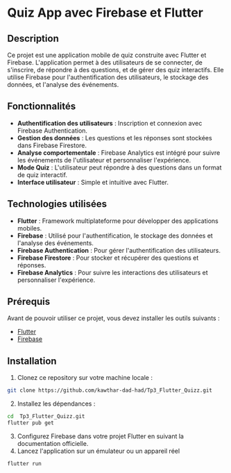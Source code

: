 # Quiz App avec Firebase et Flutter

## Description

Ce projet est une application mobile de quiz construite avec Flutter et Firebase. L'application permet à des utilisateurs de se connecter, de s'inscrire, de répondre à des questions, et de gérer des quiz interactifs. Elle utilise Firebase pour l'authentification des utilisateurs, le stockage des données, et l'analyse des événements.

## Fonctionnalités

- **Authentification des utilisateurs** : Inscription et connexion avec Firebase Authentication.
- **Gestion des données** : Les questions et les réponses sont stockées dans Firebase Firestore.
- **Analyse comportementale** : Firebase Analytics est intégré pour suivre les événements de l'utilisateur et personnaliser l'expérience.
- **Mode Quiz** : L'utilisateur peut répondre à des questions dans un format de quiz interactif.
- **Interface utilisateur** : Simple et intuitive avec Flutter.

## Technologies utilisées

- **Flutter** : Framework multiplateforme pour développer des applications mobiles.
- **Firebase** : Utilisé pour l'authentification, le stockage des données et l'analyse des événements.
- **Firebase Authentication** : Pour gérer l'authentification des utilisateurs.
- **Firebase Firestore** : Pour stocker et récupérer des questions et réponses.
- **Firebase Analytics** : Pour suivre les interactions des utilisateurs et personnaliser l'expérience.

## Prérequis

Avant de pouvoir utiliser ce projet, vous devez installer les outils suivants :

- [Flutter](https://flutter.dev/docs/get-started/install)
- [Firebase](https://firebase.google.com/docs/flutter/setup)

## Installation

1. Clonez ce repository sur votre machine locale :

```bash
git clone https://github.com/kawthar-dad-had/Tp3_Flutter_Quizz.git
```
2. Installez les dépendances :
```bash
cd  Tp3_Flutter_Quizz.git
flutter pub get
```
3. Configurez Firebase dans votre projet Flutter en suivant la documentation officielle.
4. Lancez l'application sur un émulateur ou un appareil réel
```bash
flutter run
```
